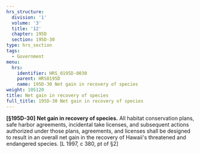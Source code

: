 ```yaml
---
hrs_structure:
  division: '1'
  volume: '3'
  title: '12'
  chapter: 195D
  section: 195D-30
type: hrs_section
tags:
  - Government
menu:
  hrs:
    identifier: HRS_0195D-0030
    parent: HRS0195D
    name: 195D-30 Net gain in recovery of species
weight: 105120
title: Net gain in recovery of species
full_title: 195D-30 Net gain in recovery of species
---
```

**[§195D-30]** **Net gain in recovery of species.** All habitat conservation plans, safe harbor agreements, incidental take licenses, and subsequent actions authorized under those plans, agreements, and licenses shall be designed to result in an overall net gain in the recovery of Hawaii's threatened and endangered species. [L 1997, c 380, pt of §2]